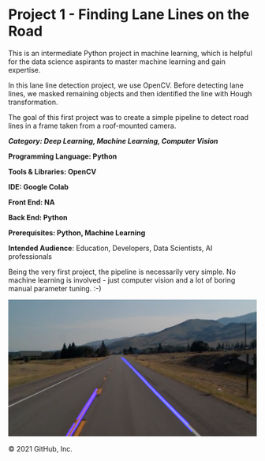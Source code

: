 # Project 1 - Finding Lane Lines on the Road

This is an intermediate Python project in machine learning, which is helpful for the data science aspirants to master machine learning and gain expertise.

In this lane line detection project, we use OpenCV. Before detecting lane lines, we masked remaining objects and then identified the line with Hough transformation.

The goal of this first project was to create a simple pipeline to detect road lines in a frame taken from a roof-mounted camera.

***Category: Deep Learning, Machine Learning, Computer Vision***

**Programming Language: Python**

**Tools & Libraries: OpenCV**

**IDE: Google Colab**

**Front End: NA**

**Back End: Python**

**Prerequisites: Python, Machine Learning**

**Intended Audience**: Education, Developers, Data Scientists, AI professionals

Being the very first project, the pipeline is necessarily very simple. No machine learning is involved - just computer vision and a lot of boring manual parameter tuning. :-)

<img src="https://github.com/stormfireuttam/Self_Driving_Career/blob/main/Project_01_Lane_Finding_Basic/output.png"/>

© 2021 GitHub, Inc.
